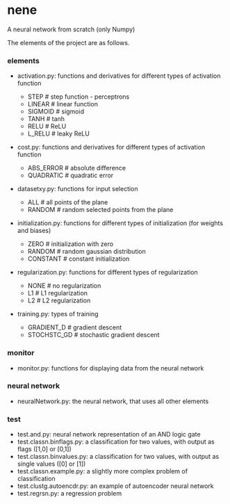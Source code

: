 # nene
A neural network from scratch (only Numpy)

The elements of the project are as follows.

### elements

- activation.py: functions and derivatives for different types of activation function

    - STEP     # step function - perceptrons
    - LINEAR   # linear function
    - SIGMOID  # sigmoid
    - TANH     # tanh
    - RELU     # ReLU
    - L_RELU   # leaky ReLU

- cost.py: functions and derivatives for different types of activation function

    - ABS_ERROR  # absolute difference
    - QUADRATIC  # quadratic error

- datasetxy.py: functions for input selection

    - ALL     # all points of the plane
    - RANDOM  # random selected points from the plane

- initialization.py: functions for different types of initialization (for weights and biases)

    - ZERO      # initialization with zero
    - RANDOM    # random gaussian distribution
    - CONSTANT  # constant initialization

- regularization.py: functions for different types of regularization

    - NONE  # no regularization
    - L1    # L1 regularization
    - L2    # L2 regularization

- training.py: types of training

    - GRADIENT_D   # gradient descent
    - STOCHSTC_GD  # stochastic gradient descent

### monitor

- monitor.py: functions for displaying data from the neural network

### neural network

- neuralNetwork.py: the neural network, that uses all other elements

### test

- test.and.py: neural network representation of an AND logic gate
- test.classn.binflags.py: a classification for two values, with output as flags ([1,0] or [0,1])
- test.classn.binvalues.py: a classification for two values, with output as single values ([0] or [1])
- test.classn.example.py: a slightly more complex problem of classification
- test.clustg.autoencdr.py: an example of autoencoder neural network
- test.regrsn.py: a regression problem

